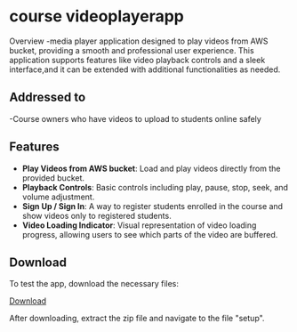 # course videoplayerapp

Overview
-media player application designed to play videos from AWS bucket, providing a smooth and professional user experience. This application supports features like video playback controls and a sleek interface,and it can be extended with additional functionalities as needed.

## Addressed to
-Course owners who have videos to upload to students online safely

## Features

- **Play Videos from AWS bucket**: Load and play videos directly from the provided bucket.
- **Playback Controls**: Basic controls including play, pause, stop, seek, and volume adjustment.
- **Sign Up / Sign In**: A way to register students enrolled in the course and show videos only to registered students.
- **Video Loading Indicator**: Visual representation of video loading progress, allowing users to see which parts of the video are buffered.


## Download

To test the app, download the necessary files:

[Download](https://github.com/Hussein5645/course-video-player/archive/refs/heads/main.zip)


After downloading, extract the zip file and navigate to the file "setup".
